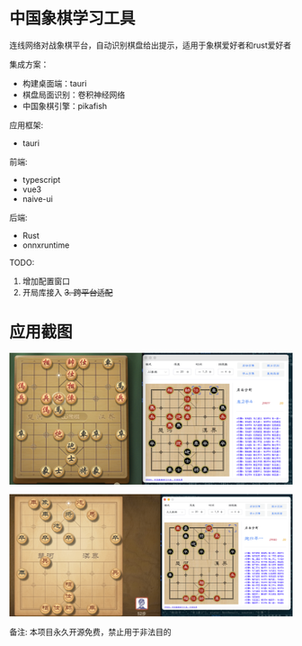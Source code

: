 # 中国象棋学习工具

连线网络对战象棋平台，自动识别棋盘给出提示，适用于象棋爱好者和rust爱好者

集成方案：
  - 构建桌面端：tauri
  - 棋盘局面识别：卷积神经网络
  - 中国象棋引擎：pikafish

应用框架:
 - tauri

前端:
 - typescript
 - vue3
 - naive-ui

后端:
 - Rust
 - onnxruntime

TODO:
1. 增加配置窗口
2. 开局库接入
~~3. 跨平台适配~~

# 应用截图

![JJ象棋](./jjchess.png)

![天天象棋](./qqchess.png)

备注: 本项目永久开源免费，禁止用于非法目的
